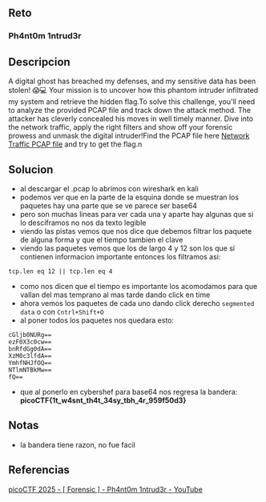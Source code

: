 
## Reto
### Ph4nt0m 1ntrud3r
## Descripcion
A digital ghost has breached my defenses, and my sensitive data has been stolen! 😱💻 Your mission is to uncover how this phantom intruder infiltrated my system and retrieve the hidden flag.To solve this challenge, you'll need to analyze the provided PCAP file and track down the attack method. The attacker has cleverly concealed his moves in well timely manner. Dive into the network traffic, apply the right filters and show off your forensic prowess and unmask the digital intruder!Find the PCAP file here [Network Traffic PCAP file](https://challenge-files.picoctf.net/c_verbal_sleep/a917f567b9cc0f1a730a7801b309955df4d2234a8114326857b9759e9e5d0453/myNetworkTraffic.pcap) and try to get the flag.n

## Solucion
- al descargar el .pcap lo abrimos con wireshark en kali
- podemos ver que en la parte de la esquina donde se muestran los paquetes hay una parte que se ve parece ser base64
- pero son muchas lineas para ver cada una y aparte hay algunas que si lo desciframos no nos da texto legible
- viendo las pistas vemos que nos dice que debemos filtrar los paquete de alguna forma y que el tiempo tambien el clave
- viendo las paquetes vemos que los de largo 4 y 12 son los que sí contienen informacion importante entonces los filtramos asi:
```
tcp.len eq 12 || tcp.len eq 4
```
- como nos dicen que el tiempo es importante los acomodamos para que vallan del mas temprano al mas tarde dando click en time
- ahora vemos los paquetes de cada uno dando click derecho `segmented data` o con `Cntrl+Shift+O` 
- al poner todos los paquetes nos quedara esto:
```
cGljb0NURg==
ezF0X3c0cw==
bnRfdGg0dA==
XzM0c3lfdA==
YmhfNHJfOQ==
NTlmNTBkMw==
fQ==
```
- que al ponerlo en cybershef para base64 nos regresa la bandera: **picoCTF{1t_w4snt_th4t_34sy_tbh_4r_959f50d3}**
## Notas
- la bandera tiene razon, no fue facil

## Referencias
[picoCTF 2025 - [ Forensic ] - Ph4nt0m 1ntrud3r - YouTube](https://www.youtube.com/watch?v=_YKC5Smffeg)
